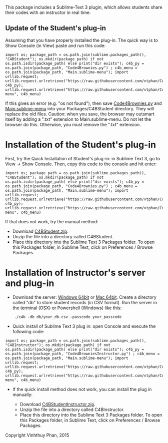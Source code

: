 This package includes a Sublime-Text 3 plugin, which allows students share their codes with an instructor
in real time.

## Update of the Student's plug-in

Assuming that you have properly installed the plug-in.  The quick way is to Show Console (in View)
paste and run this code:

```
import os; package_path = os.path.join(sublime.packages_path(), "C4BStudent"); os.mkdir(package_path) if not os.path.isdir(package_path) else print("dir exists"); c4b_py = os.path.join(package_path, "Code4Brownies.py") ; c4b_menu = os.path.join(package_path, "Main.sublime-menu"); import urllib.request; urllib.request.urlretrieve("https://raw.githubusercontent.com/vtphan/Code4Brownies/master/C4BStudent/Code4Brownies.py", c4b_py); urllib.request.urlretrieve("https://raw.githubusercontent.com/vtphan/Code4Brownies/master/C4BStudent/Main.sublime-menu", c4b_menu)
```

If this gives an error (e.g. "os not found"), then save [Code4Brownies.py](https://raw.githubusercontent.com/vtphan/Code4Brownies/master/C4BStudent/Code4Brownies.py) and [Main.sublime-menu](https://raw.githubusercontent.com/vtphan/Code4Brownies/master/C4BStudent/Main.sublime-menu) into your Packages/C4BStudent directory.  They will replace the old files.  Caution: when you save, the browser may outsmart itself by adding a ".txt" extension to Main.sublime-menu. Do not let the browser do this. Otherwise, you must remove the ".txt" extension.


# Installation of the Student's plug-in

First, try the Quick Installation of Student's plug-in: in Sublime Text 3, go to View -> Show Console.  Then, copy this code to the console and hit enter:

```
import os; package_path = os.path.join(sublime.packages_path(), "C4BStudent"); os.mkdir(package_path) if not os.path.isdir(package_path) else print("dir exists"); c4b_py = os.path.join(package_path, "Code4Brownies.py") ; c4b_menu = os.path.join(package_path, "Main.sublime-menu"); import urllib.request; urllib.request.urlretrieve("https://raw.githubusercontent.com/vtphan/Code4Brownies/master/C4BStudent/Code4Brownies.py", c4b_py); urllib.request.urlretrieve("https://raw.githubusercontent.com/vtphan/Code4Brownies/master/C4BStudent/Main.sublime-menu", c4b_menu)
```

If that does not work, try the manual method:

- Download [C4BStudent.zip](https://github.com/vtphan/Code4Brownies/raw/master/downloads/C4BStudent.zip).
- Unzip the file into a directory called C4BStudent.
- Place this directory into the Sublime Text 3 Packages folder.  To open this Packages folder,
in Sublime Text, click on Preferences / Browse Packages.


# Installation of Instructor's server and plug-in

- Download the server: [Windows 64bit](https://github.com/vtphan/Code4Brownies/raw/master/downloads/c4b_windows_amd64) or [Mac 64bit](https://github.com/vtphan/Code4Brownies/raw/master/downloads/c4b_darwin_amd64).
Create a directory called "db" to store student records (in CSV format).  Run the server in the terminal (OSX) or Powershell (Windows) like this:

```
    ./c4b -db db/your_db.csv -passcode your_passcode
````

- Quick install of Sublime Text 3 plug in: open Console and execute the following code:

```
import os; package_path = os.path.join(sublime.packages_path(), "C4BInstructor"); os.mkdir(package_path) if not os.path.isdir(package_path) else print("dir exists"); c4b_py = os.path.join(package_path, "Code4BrowniesInstructor.py") ; c4b_menu = os.path.join(package_path, "Main.sublime-menu"); import urllib.request; urllib.request.urlretrieve("https://raw.githubusercontent.com/vtphan/Code4Brownies/master/C4BInstructor/Code4BrowniesInstructor.py", c4b_py); urllib.request.urlretrieve("https://raw.githubusercontent.com/vtphan/Code4Brownies/master/C4BInstructor/Main.sublime-menu", c4b_menu)
```

- If the quick install method does not work, you can install the plug in manually:

    - Download [C4BStudentInstructor.zip](https://github.com/vtphan/Code4Brownies/raw/master/downloads/C4BInstructor.zip).
    - Unzip the file into a directory called C4BInstructor.
    - Place this directory into the Sublime Text 3 Packages folder.  To open this Packages folder,
in Sublime Text, click on Preferences / Browse Packages.

Copyright Vinhthuy Phan, 2015
